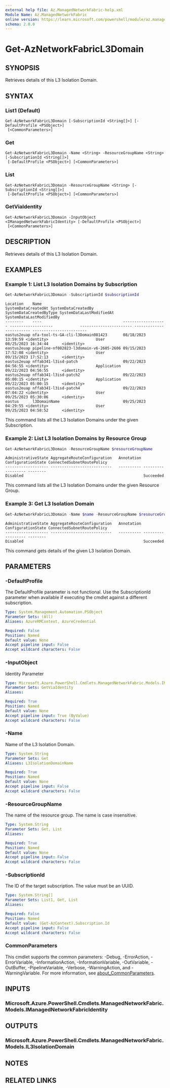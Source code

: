 ```yaml
---
external help file: Az.ManagedNetworkFabric-help.xml
Module Name: Az.ManagedNetworkFabric
online version: https://learn.microsoft.com/powershell/module/az.managednetworkfabric/get-aznetworkfabricl3domain
schema: 2.0.0
---
```


# Get-AzNetworkFabricL3Domain

## SYNOPSIS
Retrieves details of this L3 Isolation Domain.

## SYNTAX

### List1 (Default)
```
Get-AzNetworkFabricL3Domain [-SubscriptionId <String[]>] [-DefaultProfile <PSObject>]
 [<CommonParameters>]
```

### Get
```
Get-AzNetworkFabricL3Domain -Name <String> -ResourceGroupName <String> [-SubscriptionId <String[]>]
 [-DefaultProfile <PSObject>] [<CommonParameters>]
```

### List
```
Get-AzNetworkFabricL3Domain -ResourceGroupName <String> [-SubscriptionId <String[]>]
 [-DefaultProfile <PSObject>] [<CommonParameters>]
```

### GetViaIdentity
```
Get-AzNetworkFabricL3Domain -InputObject <IManagedNetworkFabricIdentity> [-DefaultProfile <PSObject>]
 [<CommonParameters>]
```

## DESCRIPTION
Retrieves details of this L3 Isolation Domain.

## EXAMPLES

### Example 1: List L3 Isolation Domains by Subscription
```powershell
Get-AzNetworkFabricL3Domain -SubscriptionId $subscriptionId
```

```output
Location    Name                                    SystemDataCreatedAt SystemDataCreatedBy            SystemDataCreatedByType SystemDataLastModifiedAt SystemDataLastModifiedBy
--------    ----                                    ------------------- -------------------            ----------------------- ------------------------ ------------------------
eastus2euap nfa-tool-ts-GA-cli-l3Domain081423       08/18/2023 13:59:59 <identity>                     User                    08/25/2023 16:34:44      <identity>
eastus2euap pipeline-nf082823-l3domain-v6-2605-2606 09/15/2023 17:52:08 <identity>                     User                    09/15/2023 17:52:13      <identity>
eastus2euap nffab341-l3isd-patch                    09/22/2023 04:56:55 <identity>                     Application             09/22/2023 04:56:55      <identity>
eastus2euap nffab341-l3isd-patch2                   09/22/2023 05:00:15 <identity>                     Application             09/22/2023 05:00:15      <identity>
eastus2euap nffab341-l3isd-patch4                   09/22/2023 07:04:22 <identity>                     User                    09/25/2023 05:30:06      <identity>
eastus      l3DomainName                            09/25/2023 04:29:55 <identity>                     User                    09/25/2023 04:58:52      <identity>
```

This command lists all the L3 Isolation Domains under the given Subscription.

### Example 2: List L3 Isolation Domains by Resource Group
```powershell
Get-AzNetworkFabricL3Domain -ResourceGroupName $resourceGroupName
```

```output
AdministrativeState AggregateRouteConfiguration   Annotation ConfigurationState ConnectedSubnetRoutePolicy
------------------- ---------------------------   ---------- ------------------ --------
Disabled                                                     Succeeded
```

This command lists all the L3 Isolation Domains under the given Resource Group.

### Example 3: Get L3 Isolation Domain
```powershell
Get-AzNetworkFabricL3Domain -Name $name -ResourceGroupName $resourceGroupName
```

```output
AdministrativeState AggregateRouteConfiguration   Annotation ConfigurationState ConnectedSubnetRoutePolicy
------------------- ---------------------------   ---------- ------------------ --------
Disabled                                                     Succeeded
```

This command gets details of the given L3 Isolation Domain.

## PARAMETERS

### -DefaultProfile
The DefaultProfile parameter is not functional.
Use the SubscriptionId parameter when available if executing the cmdlet against a different subscription.

```yaml
Type: System.Management.Automation.PSObject
Parameter Sets: (All)
Aliases: AzureRMContext, AzureCredential

Required: False
Position: Named
Default value: None
Accept pipeline input: False
Accept wildcard characters: False
```

### -InputObject
Identity Parameter

```yaml
Type: Microsoft.Azure.PowerShell.Cmdlets.ManagedNetworkFabric.Models.IManagedNetworkFabricIdentity
Parameter Sets: GetViaIdentity
Aliases:

Required: True
Position: Named
Default value: None
Accept pipeline input: True (ByValue)
Accept wildcard characters: False
```

### -Name
Name of the L3 Isolation Domain.

```yaml
Type: System.String
Parameter Sets: Get
Aliases: L3IsolationDomainName

Required: True
Position: Named
Default value: None
Accept pipeline input: False
Accept wildcard characters: False
```

### -ResourceGroupName
The name of the resource group.
The name is case insensitive.

```yaml
Type: System.String
Parameter Sets: Get, List
Aliases:

Required: True
Position: Named
Default value: None
Accept pipeline input: False
Accept wildcard characters: False
```

### -SubscriptionId
The ID of the target subscription.
The value must be an UUID.

```yaml
Type: System.String[]
Parameter Sets: List1, Get, List
Aliases:

Required: False
Position: Named
Default value: (Get-AzContext).Subscription.Id
Accept pipeline input: False
Accept wildcard characters: False
```

### CommonParameters
This cmdlet supports the common parameters: -Debug, -ErrorAction, -ErrorVariable, -InformationAction, -InformationVariable, -OutVariable, -OutBuffer, -PipelineVariable, -Verbose, -WarningAction, and -WarningVariable. For more information, see [about_CommonParameters](http://go.microsoft.com/fwlink/?LinkID=113216).

## INPUTS

### Microsoft.Azure.PowerShell.Cmdlets.ManagedNetworkFabric.Models.IManagedNetworkFabricIdentity

## OUTPUTS

### Microsoft.Azure.PowerShell.Cmdlets.ManagedNetworkFabric.Models.IL3IsolationDomain

## NOTES

## RELATED LINKS
